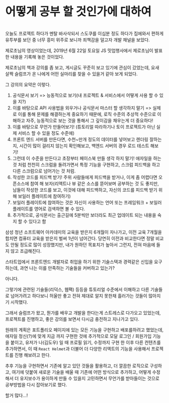 <p style="font-size: 36px"><b>어떻게 공부 할 것인가에 대하여</b></p>

오늘도 프로젝트 하다가 멘탈 바사삭되서 스도쿠를 이십분 정도 하다가 집에와서 편하게 유투부를 보던 중 너무 흥미 위주로 보니까 죄책감을 덜고자 개발 채널을 보았다.

제로초님의 영상이었는데, 2019년 6월 22일 토요일 JS 밋업행사에서 제로초님이 발표한 내용을 기록해 놓은 것이었다.

제로초님의 책과 강의를 좀 보고, 게시글도 꾸준히 보고 있기에 관심이 갔었는데, 요새 살짝 슬럼프가 온 나에게 어떤 실마리를 찾을 수 있을거 같아 보게 되었다.

그 강의의 요약은 이렇다.  
1. 공식문서 보기 => 능동적으로 보기(내 프로젝트 & 서비스에서 어떻게 사용 할 수 있을 지?)  
2. 이를 바탕으로 API 사용법을 외우거나 공식문서 마스터 할 생각하지 말기 => 실제로 이를 통해 문제를 해결하는게 중요하기 때문에, 로직 수준의 추상적 수준으로 이해하고 자주, 능동적으로 보는 것을 통해서 그 깊이감을 채우는게 더 중요하다!
3. 이를 바탕으로 무언가 만들어보기! (튜토리얼 따라하기나 토이 프로젝트가 아닌 실제 서비스 할 수 있을 정도 수준에)
4. 프론트 엔드 서버를 만든다면, 수천~만개 정도의 데이터를 넣어보고 렌더링 잘하는지, 시간이 많이 걸리지 않는지 확인해보고, 백엔드 서버의 경우 로드 테스트 해보기!
5. 그런데 이 수준을 만든다고 초장부터 페이스북 만들 생각 하지 말기! 애자일을 하는 것 처럼 천천히 스크럼을 돌려가면서 특정 기능을 구현하고, 스크럼 피드백을 하고 다른 스크럼으로 넘어가는 것 처럼.
6. 작성한 코드를 피드백 받기! 주위 사람들에게 피드백을 받거나, 이게 좀 어렵다면 오픈소스에 참여 해 보자(리액트나 뷰 같은 소스를 뜯어보며 공부하는 것 도 좋지만, 남들이 작성한 코드를 보고, 이것에 대해 피드백하고, 자신의 코드를 피드백 받기 위해 보일러 플레이트에 참여하기)
7. 보일러 플레이트에 참여하는 것은 자신이 사용하는 언어 또는 프레임워크 + 보일러 플레이트를 영어로 검색하면 볼 수 있다.
8. 추가적으로, 공식문서는 출근길에 5분씩만 보더라도 최근 업데이트 되는 내용을 숙지 할 수 있다고 함
   

삼성 청년 소프트웨어 아카데미의 교육을 받은지 6개월이 자나가고, 이전 교육 7개월을 합치면 컴퓨터 교육을 받은지 벌써 1년이 넘어간다. 당연히 이전과 비교한다면 정말 비교도 안될 정도로 많이 성장했지만, 내가 원하던 목표치가 높아서 그런지, 전혀 마음에 들지 않고 조급해진다.

스타트업에서 프론트엔드 개발자로 취업을 하기 위한 기술스택과 경력같은 신입을 요구하는데, 과연 나는 이를 만족하는 기술들을 커버하고 있는가? 

아니다.

그렇기에 관련된 기술들(리덕스, 웹팩) 등등을 튜토리얼 수준에서 이해하고 다른 기술들로 넘어가려고 하다보니 허울만 좋고 전혀 제대로 알지 못한채 흘러가는 것들이 많아지기 시작했다.

그래서 슬럼프가 왔고, 뭔가를 배우고 개발을 한다는게 스트레스로 다가오고 있었는데, 프로젝트를 진행하고, 좋은 강의를 보면서 다시금 충전하고 지나가고 있다.

원래의 계획은 포트폴리오 페이지에 있는 모든 기능을 구현하고 배포를하려고 했었는데, 애자일 정신(?)에 맞게 지금 까지 구현한 것에 추가적으로 모달 로그인 / 회원가입 기능을 붙이고, 유저가 나(김도우) 일 때 프로필 읽기, 수정까지 구현 한 이후 다른 컨텐츠를 추가하면서, 이 때 `React Helmet`과 더불어 더 다양한 리액트의 기능을 사용해서 프로젝트를 진행 해보려고 한다.  

추후 기능을 구현하면서 기존에 알고 있던 것들을 활용하고, 더 깔끔한 로직으로 구성하고, 여기에 덧붙여 새로운 기술을 배울 때 기존에 어떤 방식으로 추가하고, 어떻게 수정해서 더 유지보수가 용이하게 만들 수 있을지 고민하면서 무언가를 받아들이는 것으로 공부방법을 다시 잡아보기로 했다.

할거 많다...!